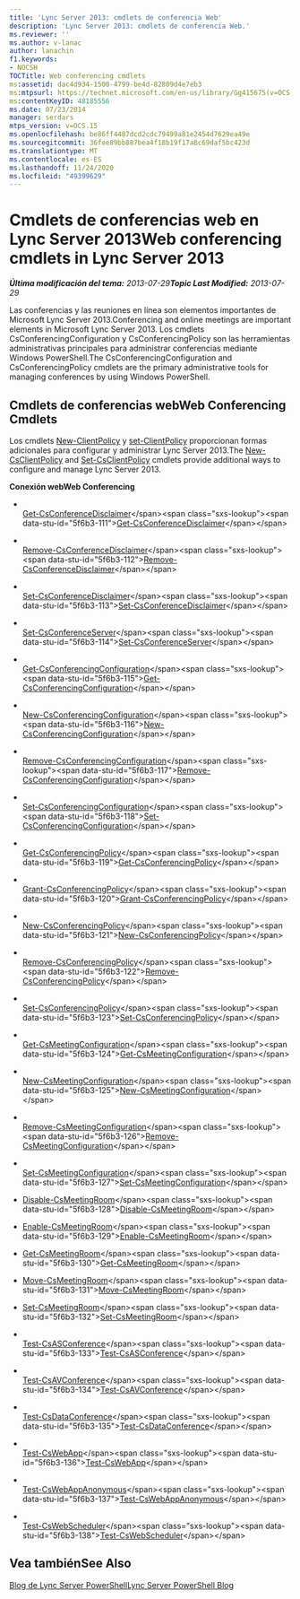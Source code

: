 ```yaml
---
title: 'Lync Server 2013: cmdlets de conferencia Web'
description: 'Lync Server 2013: cmdlets de conferencia Web.'
ms.reviewer: ''
ms.author: v-lanac
author: lanachin
f1.keywords:
- NOCSH
TOCTitle: Web conferencing cmdlets
ms:assetid: dac4d934-1500-4799-be4d-82809d4e7eb3
ms:mtpsurl: https://technet.microsoft.com/en-us/library/Gg415675(v=OCS.15)
ms:contentKeyID: 48185556
ms.date: 07/23/2014
manager: serdars
mtps_version: v=OCS.15
ms.openlocfilehash: be86ff4487dcd2cdc79499a81e2454d7629ea49e
ms.sourcegitcommit: 36fee89bb887bea4f18b19f17a8c69daf5bc423d
ms.translationtype: MT
ms.contentlocale: es-ES
ms.lasthandoff: 11/24/2020
ms.locfileid: "49399629"
---
```

# <a name="web-conferencing-cmdlets-in-lync-server-2013"></a><span data-ttu-id="5f6b3-103">Cmdlets de conferencias web en Lync Server 2013</span><span class="sxs-lookup"><span data-stu-id="5f6b3-103">Web conferencing cmdlets in Lync Server 2013</span></span>

<div data-xmlns="http://www.w3.org/1999/xhtml">

<div class="topic" data-xmlns="http://www.w3.org/1999/xhtml" data-msxsl="urn:schemas-microsoft-com:xslt" data-cs="https://msdn.microsoft.com/">

<div data-asp="https://msdn2.microsoft.com/asp">



</div>

<div id="mainSection">

<div id="mainBody"><span data-ttu-id="5f6b3-104">

<span> </span></span><span class="sxs-lookup"><span data-stu-id="5f6b3-104">

<span> </span></span></span>

<span data-ttu-id="5f6b3-105">_**Última modificación del tema:** 2013-07-29_</span><span class="sxs-lookup"><span data-stu-id="5f6b3-105">_**Topic Last Modified:** 2013-07-29_</span></span>

<span data-ttu-id="5f6b3-106">Las conferencias y las reuniones en línea son elementos importantes de Microsoft Lync Server 2013.</span><span class="sxs-lookup"><span data-stu-id="5f6b3-106">Conferencing and online meetings are important elements in Microsoft Lync Server 2013.</span></span> <span data-ttu-id="5f6b3-107">Los cmdlets CsConferencingConfiguration y CsConferencingPolicy son las herramientas administrativas principales para administrar conferencias mediante Windows PowerShell.</span><span class="sxs-lookup"><span data-stu-id="5f6b3-107">The CsConferencingConfiguration and CsConferencingPolicy cmdlets are the primary administrative tools for managing conferences by using Windows PowerShell.</span></span>

<div>

## <a name="web-conferencing-cmdlets"></a><span data-ttu-id="5f6b3-108">Cmdlets de conferencias web</span><span class="sxs-lookup"><span data-stu-id="5f6b3-108">Web Conferencing Cmdlets</span></span>

<span data-ttu-id="5f6b3-109">Los cmdlets [New-ClientPolicy](https://technet.microsoft.com/library/Gg425949(v=OCS.15)) y [set-ClientPolicy](https://technet.microsoft.com/library/Gg398300(v=OCS.15)) proporcionan formas adicionales para configurar y administrar Lync Server 2013.</span><span class="sxs-lookup"><span data-stu-id="5f6b3-109">The [New-CsClientPolicy](https://technet.microsoft.com/library/Gg425949(v=OCS.15)) and [Set-CsClientPolicy](https://technet.microsoft.com/library/Gg398300(v=OCS.15)) cmdlets provide additional ways to configure and manage Lync Server 2013.</span></span>

<span data-ttu-id="5f6b3-110">**Conexión web**</span><span class="sxs-lookup"><span data-stu-id="5f6b3-110">**Web Conferencing**</span></span>

  - <span></span>  
    <span data-ttu-id="5f6b3-111">[Get-CsConferenceDisclaimer](https://technet.microsoft.com/library/Gg425714(v=OCS.15))</span><span class="sxs-lookup"><span data-stu-id="5f6b3-111">[Get-CsConferenceDisclaimer](https://technet.microsoft.com/library/Gg425714(v=OCS.15))</span></span>

  - <span></span>  
    <span data-ttu-id="5f6b3-112">[Remove-CsConferenceDisclaimer](https://technet.microsoft.com/library/Gg398243(v=OCS.15))</span><span class="sxs-lookup"><span data-stu-id="5f6b3-112">[Remove-CsConferenceDisclaimer](https://technet.microsoft.com/library/Gg398243(v=OCS.15))</span></span>

  - <span></span>  
    <span data-ttu-id="5f6b3-113">[Set-CsConferenceDisclaimer](https://technet.microsoft.com/library/Gg398776(v=OCS.15))</span><span class="sxs-lookup"><span data-stu-id="5f6b3-113">[Set-CsConferenceDisclaimer](https://technet.microsoft.com/library/Gg398776(v=OCS.15))</span></span>

<!-- end list -->

  - <span></span>  
    <span data-ttu-id="5f6b3-114">[Set-CsConferenceServer](https://technet.microsoft.com/library/Gg398738(v=OCS.15))</span><span class="sxs-lookup"><span data-stu-id="5f6b3-114">[Set-CsConferenceServer](https://technet.microsoft.com/library/Gg398738(v=OCS.15))</span></span>

<!-- end list -->

  - <span></span>  
    <span data-ttu-id="5f6b3-115">[Get-CsConferencingConfiguration](https://technet.microsoft.com/library/Gg398965(v=OCS.15))</span><span class="sxs-lookup"><span data-stu-id="5f6b3-115">[Get-CsConferencingConfiguration](https://technet.microsoft.com/library/Gg398965(v=OCS.15))</span></span>

  - <span></span>  
    <span data-ttu-id="5f6b3-116">[New-CsConferencingConfiguration](https://technet.microsoft.com/library/Gg412967(v=OCS.15))</span><span class="sxs-lookup"><span data-stu-id="5f6b3-116">[New-CsConferencingConfiguration](https://technet.microsoft.com/library/Gg412967(v=OCS.15))</span></span>

  - <span></span>  
    <span data-ttu-id="5f6b3-117">[Remove-CsConferencingConfiguration](https://technet.microsoft.com/library/Gg412767(v=OCS.15))</span><span class="sxs-lookup"><span data-stu-id="5f6b3-117">[Remove-CsConferencingConfiguration](https://technet.microsoft.com/library/Gg412767(v=OCS.15))</span></span>

  - <span></span>  
    <span data-ttu-id="5f6b3-118">[Set-CsConferencingConfiguration](https://technet.microsoft.com/library/Gg412969(v=OCS.15))</span><span class="sxs-lookup"><span data-stu-id="5f6b3-118">[Set-CsConferencingConfiguration](https://technet.microsoft.com/library/Gg412969(v=OCS.15))</span></span>

<!-- end list -->

  - <span></span>  
    <span data-ttu-id="5f6b3-119">[Get-CsConferencingPolicy](https://technet.microsoft.com/library/Gg398293(v=OCS.15))</span><span class="sxs-lookup"><span data-stu-id="5f6b3-119">[Get-CsConferencingPolicy](https://technet.microsoft.com/library/Gg398293(v=OCS.15))</span></span>

  - <span></span>  
    <span data-ttu-id="5f6b3-120">[Grant-CsConferencingPolicy](https://technet.microsoft.com/library/Gg425937(v=OCS.15))</span><span class="sxs-lookup"><span data-stu-id="5f6b3-120">[Grant-CsConferencingPolicy](https://technet.microsoft.com/library/Gg425937(v=OCS.15))</span></span>

  - <span></span>  
    <span data-ttu-id="5f6b3-121">[New-CsConferencingPolicy](https://technet.microsoft.com/library/Gg413019(v=OCS.15))</span><span class="sxs-lookup"><span data-stu-id="5f6b3-121">[New-CsConferencingPolicy](https://technet.microsoft.com/library/Gg413019(v=OCS.15))</span></span>

  - <span></span>  
    <span data-ttu-id="5f6b3-122">[Remove-CsConferencingPolicy](https://technet.microsoft.com/library/Gg398728(v=OCS.15))</span><span class="sxs-lookup"><span data-stu-id="5f6b3-122">[Remove-CsConferencingPolicy](https://technet.microsoft.com/library/Gg398728(v=OCS.15))</span></span>

  - <span></span>  
    <span data-ttu-id="5f6b3-123">[Set-CsConferencingPolicy](https://technet.microsoft.com/library/Gg425788(v=OCS.15))</span><span class="sxs-lookup"><span data-stu-id="5f6b3-123">[Set-CsConferencingPolicy](https://technet.microsoft.com/library/Gg425788(v=OCS.15))</span></span>

<!-- end list -->

  - <span></span>  
    <span data-ttu-id="5f6b3-124">[Get-CsMeetingConfiguration](https://technet.microsoft.com/library/Gg425875(v=OCS.15))</span><span class="sxs-lookup"><span data-stu-id="5f6b3-124">[Get-CsMeetingConfiguration](https://technet.microsoft.com/library/Gg425875(v=OCS.15))</span></span>

  - <span></span>  
    <span data-ttu-id="5f6b3-125">[New-CsMeetingConfiguration](https://technet.microsoft.com/library/Gg398065(v=OCS.15))</span><span class="sxs-lookup"><span data-stu-id="5f6b3-125">[New-CsMeetingConfiguration](https://technet.microsoft.com/library/Gg398065(v=OCS.15))</span></span>

  - <span></span>  
    <span data-ttu-id="5f6b3-126">[Remove-CsMeetingConfiguration](https://technet.microsoft.com/library/Gg412775(v=OCS.15))</span><span class="sxs-lookup"><span data-stu-id="5f6b3-126">[Remove-CsMeetingConfiguration](https://technet.microsoft.com/library/Gg412775(v=OCS.15))</span></span>

  - <span></span>  
    <span data-ttu-id="5f6b3-127">[Set-CsMeetingConfiguration](https://technet.microsoft.com/library/Gg398648(v=OCS.15))</span><span class="sxs-lookup"><span data-stu-id="5f6b3-127">[Set-CsMeetingConfiguration](https://technet.microsoft.com/library/Gg398648(v=OCS.15))</span></span>

<!-- end list -->

  - <span data-ttu-id="5f6b3-128">[Disable-CsMeetingRoom](https://technet.microsoft.com/library/JJ204723(v=OCS.15))</span><span class="sxs-lookup"><span data-stu-id="5f6b3-128">[Disable-CsMeetingRoom](https://technet.microsoft.com/library/JJ204723(v=OCS.15))</span></span>

  - <span data-ttu-id="5f6b3-129">[Enable-CsMeetingRoom](https://technet.microsoft.com/library/JJ205062(v=OCS.15))</span><span class="sxs-lookup"><span data-stu-id="5f6b3-129">[Enable-CsMeetingRoom](https://technet.microsoft.com/library/JJ205062(v=OCS.15))</span></span>

  - <span data-ttu-id="5f6b3-130">[Get-CsMeetingRoom](https://technet.microsoft.com/library/JJ205277(v=OCS.15))</span><span class="sxs-lookup"><span data-stu-id="5f6b3-130">[Get-CsMeetingRoom](https://technet.microsoft.com/library/JJ205277(v=OCS.15))</span></span>

  - <span data-ttu-id="5f6b3-131">[Move-CsMeetingRoom](https://technet.microsoft.com/library/JJ204889(v=OCS.15))</span><span class="sxs-lookup"><span data-stu-id="5f6b3-131">[Move-CsMeetingRoom](https://technet.microsoft.com/library/JJ204889(v=OCS.15))</span></span>

  - <span data-ttu-id="5f6b3-132">[Set-CsMeetingRoom](https://technet.microsoft.com/library/JJ204831(v=OCS.15))</span><span class="sxs-lookup"><span data-stu-id="5f6b3-132">[Set-CsMeetingRoom](https://technet.microsoft.com/library/JJ204831(v=OCS.15))</span></span>

<!-- end list -->

  - <span></span>  
    <span data-ttu-id="5f6b3-133">[Test-CsASConference](https://technet.microsoft.com/library/JJ205227(v=OCS.15))</span><span class="sxs-lookup"><span data-stu-id="5f6b3-133">[Test-CsASConference](https://technet.microsoft.com/library/JJ205227(v=OCS.15))</span></span>

  - <span></span>  
    <span data-ttu-id="5f6b3-134">[Test-CsAVConference](https://technet.microsoft.com/library/Gg412749(v=OCS.15))</span><span class="sxs-lookup"><span data-stu-id="5f6b3-134">[Test-CsAVConference](https://technet.microsoft.com/library/Gg412749(v=OCS.15))</span></span>

  - <span></span>  
    <span data-ttu-id="5f6b3-135">[Test-CsDataConference](https://technet.microsoft.com/library/JJ205219(v=OCS.15))</span><span class="sxs-lookup"><span data-stu-id="5f6b3-135">[Test-CsDataConference](https://technet.microsoft.com/library/JJ205219(v=OCS.15))</span></span>

  - <span></span>  
    <span data-ttu-id="5f6b3-136">[Test-CsWebApp](https://technet.microsoft.com/library/Hh689989(v=OCS.15))</span><span class="sxs-lookup"><span data-stu-id="5f6b3-136">[Test-CsWebApp](https://technet.microsoft.com/library/Hh689989(v=OCS.15))</span></span>

  - <span></span>  
    <span data-ttu-id="5f6b3-137">[Test-CsWebAppAnonymous](https://technet.microsoft.com/library/Hh690041(v=OCS.15))</span><span class="sxs-lookup"><span data-stu-id="5f6b3-137">[Test-CsWebAppAnonymous](https://technet.microsoft.com/library/Hh690041(v=OCS.15))</span></span>

  - <span></span>  
    <span data-ttu-id="5f6b3-138">[Test-CsWebScheduler](https://technet.microsoft.com/library/JJ204829(v=OCS.15))</span><span class="sxs-lookup"><span data-stu-id="5f6b3-138">[Test-CsWebScheduler](https://technet.microsoft.com/library/JJ204829(v=OCS.15))</span></span>

</div>

<div>

## <a name="see-also"></a><span data-ttu-id="5f6b3-139">Vea también</span><span class="sxs-lookup"><span data-stu-id="5f6b3-139">See Also</span></span>


[<span data-ttu-id="5f6b3-140">Blog de Lync Server PowerShell</span><span class="sxs-lookup"><span data-stu-id="5f6b3-140">Lync Server PowerShell Blog</span></span>](https://go.microsoft.com/fwlink/p/?linkid=203150)  
  

<span data-ttu-id="5f6b3-141"></div>

</div>

<span> </span>

</div>

</div>

</span><span class="sxs-lookup"><span data-stu-id="5f6b3-141"></div>

</div>

<span> </span>

</div>

</div>

</span></span></div>

